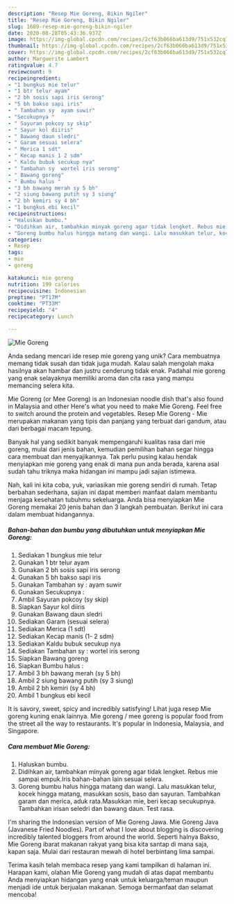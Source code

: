 ```yaml
---
description: "Resep Mie Goreng, Bikin Ngiler"
title: "Resep Mie Goreng, Bikin Ngiler"
slug: 1689-resep-mie-goreng-bikin-ngiler
date: 2020-08-28T05:43:36.937Z
image: https://img-global.cpcdn.com/recipes/2cf63b066ba613d9/751x532cq70/mie-goreng-foto-resep-utama.jpg
thumbnail: https://img-global.cpcdn.com/recipes/2cf63b066ba613d9/751x532cq70/mie-goreng-foto-resep-utama.jpg
cover: https://img-global.cpcdn.com/recipes/2cf63b066ba613d9/751x532cq70/mie-goreng-foto-resep-utama.jpg
author: Marguerite Lambert
ratingvalue: 4.7
reviewcount: 9
recipeingredient:
- "1 bungkus mie telur"
- "1 btr telur ayam"
- "2 bh sosis sapi iris serong"
- "5 bh bakso sapi iris"
- " Tambahan sy  ayam suwir"
- "Secukupnya "
- " Sayuran pokcoy sy skip"
- " Sayur kol diiris"
- " Bawang daun sledri"
- " Garam sesuai selera"
- " Merica 1 sdt"
- " Kecap manis 1 2 sdm"
- " Kaldu bubuk secukup nya"
- " Tambahan sy  wortel iris serong"
- " Bawang goreng"
- " Bumbu halus "
- "3 bh bawang merah sy 5 bh"
- "2 siung bawang putih sy 3 siung"
- "2 bh kemiri sy 4 bh"
- "1 bungkus ebi kecil"
recipeinstructions:
- "Haluskan bumbu."
- "Didihkan air, tambahkan minyak goreng agar tidak lengket. Rebus mie sampai empuk.Iris bahan-bahan lain sesuai selera."
- "Goreng bumbu halus hingga matang dan wangi. Lalu masukkan telur, kocek hingga matang, masukkan sosis, baso dan sayuran. Tambahkan garam dan merica, aduk rata.Masukkan mie, beri kecap secukupnya. Tambahkan irisan seledri dan bawang daun. Test rasa."
categories:
- Resep
tags:
- mie
- goreng

katakunci: mie goreng 
nutrition: 199 calories
recipecuisine: Indonesian
preptime: "PT17M"
cooktime: "PT33M"
recipeyield: "4"
recipecategory: Lunch

---
```



![Mie Goreng](https://img-global.cpcdn.com/recipes/2cf63b066ba613d9/751x532cq70/mie-goreng-foto-resep-utama.jpg)

Anda sedang mencari ide resep mie goreng yang unik? Cara membuatnya memang tidak susah dan tidak juga mudah. Kalau salah mengolah maka hasilnya akan hambar dan justru cenderung tidak enak. Padahal mie goreng yang enak selayaknya memiliki aroma dan cita rasa yang mampu memancing selera kita.

Mie Goreng (or Mee Goreng) is an Indonesian noodle dish that&#39;s also found in Malaysia and other Here&#39;s what you need to make Mie Goreng. Feel free to switch around the protein and vegetables. Resep Mie Goreng - Mie merupakan makanan yang tipis dan panjang yang terbuat dari gandum, atau dari berbagai macam tepung.

Banyak hal yang sedikit banyak mempengaruhi kualitas rasa dari mie goreng, mulai dari jenis bahan, kemudian pemilihan bahan segar hingga cara membuat dan menyajikannya. Tak perlu pusing kalau hendak menyiapkan mie goreng yang enak di mana pun anda berada, karena asal sudah tahu triknya maka hidangan ini mampu jadi sajian istimewa.


Nah, kali ini kita coba, yuk, variasikan mie goreng sendiri di rumah. Tetap berbahan sederhana, sajian ini dapat memberi manfaat dalam membantu menjaga kesehatan tubuhmu sekeluarga. Anda bisa menyiapkan Mie Goreng memakai 20 jenis bahan dan 3 langkah pembuatan. Berikut ini cara dalam membuat hidangannya.

<!--inarticleads1-->

##### Bahan-bahan dan bumbu yang dibutuhkan untuk menyiapkan Mie Goreng:

1. Sediakan 1 bungkus mie telur
1. Gunakan 1 btr telur ayam
1. Gunakan 2 bh sosis sapi iris serong
1. Gunakan 5 bh bakso sapi iris
1. Gunakan  Tambahan sy : ayam suwir
1. Gunakan Secukupnya :
1. Ambil  Sayuran pokcoy (sy skip)
1. Siapkan  Sayur kol diiris
1. Gunakan  Bawang daun sledri
1. Sediakan  Garam (sesuai selera)
1. Sediakan  Merica (1 sdt)
1. Sediakan  Kecap manis (1- 2 sdm)
1. Sediakan  Kaldu bubuk secukup nya
1. Sediakan  Tambahan sy : wortel iris serong
1. Siapkan  Bawang goreng
1. Siapkan  Bumbu halus :
1. Ambil 3 bh bawang merah (sy 5 bh)
1. Ambil 2 siung bawang putih (sy 3 siung)
1. Ambil 2 bh kemiri (sy 4 bh)
1. Ambil 1 bungkus ebi kecil


It is savory, sweet, spicy and incredibly satisfying! Lihat juga resep Mie goreng kuning enak lainnya. Mie goreng / mee goreng is popular food from the street all the way to restaurants. It&#39;s popular in Indonesia, Malaysia, and Singapore. 

<!--inarticleads2-->

##### Cara membuat Mie Goreng:

1. Haluskan bumbu.
1. Didihkan air, tambahkan minyak goreng agar tidak lengket. Rebus mie sampai empuk.Iris bahan-bahan lain sesuai selera.
1. Goreng bumbu halus hingga matang dan wangi. Lalu masukkan telur, kocek hingga matang, masukkan sosis, baso dan sayuran. Tambahkan garam dan merica, aduk rata.Masukkan mie, beri kecap secukupnya. Tambahkan irisan seledri dan bawang daun. Test rasa.


I&#39;m sharing the Indonesian version of Mie Goreng Jawa. Mie Goreng Java (Javanese Fried Noodles). Part of what I love about blogging is discovering incredibly talented bloggers from around the world. Seperti halnya Bakso, Mie Goreng ibarat makanan rakyat yang bisa kita santap di mana saja, kapan saja. Mulai dari restauran mewah di hotel berbintang lima sampai. 

Terima kasih telah membaca resep yang kami tampilkan di halaman ini. Harapan kami, olahan Mie Goreng yang mudah di atas dapat membantu Anda menyiapkan hidangan yang enak untuk keluarga/teman maupun menjadi ide untuk berjualan makanan. Semoga bermanfaat dan selamat mencoba!
